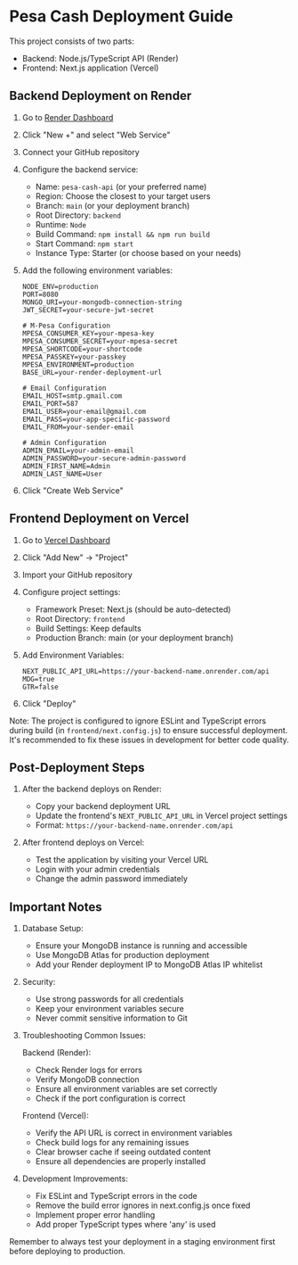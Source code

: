 # Pesa Cash Deployment Guide

This project consists of two parts:
- Backend: Node.js/TypeScript API (Render)
- Frontend: Next.js application (Vercel)

## Backend Deployment on Render

1. Go to [Render Dashboard](https://dashboard.render.com)
2. Click "New +" and select "Web Service"
3. Connect your GitHub repository
4. Configure the backend service:
   - Name: `pesa-cash-api` (or your preferred name)
   - Region: Choose the closest to your target users
   - Branch: `main` (or your deployment branch)
   - Root Directory: `backend`
   - Runtime: `Node`
   - Build Command: `npm install && npm run build`
   - Start Command: `npm start`
   - Instance Type: Starter (or choose based on your needs)

5. Add the following environment variables:
   ```
   NODE_ENV=production
   PORT=8080
   MONGO_URI=your-mongodb-connection-string
   JWT_SECRET=your-secure-jwt-secret
   
   # M-Pesa Configuration
   MPESA_CONSUMER_KEY=your-mpesa-key
   MPESA_CONSUMER_SECRET=your-mpesa-secret
   MPESA_SHORTCODE=your-shortcode
   MPESA_PASSKEY=your-passkey
   MPESA_ENVIRONMENT=production
   BASE_URL=your-render-deployment-url
   
   # Email Configuration
   EMAIL_HOST=smtp.gmail.com
   EMAIL_PORT=587
   EMAIL_USER=your-email@gmail.com
   EMAIL_PASS=your-app-specific-password
   EMAIL_FROM=your-sender-email
   
   # Admin Configuration
   ADMIN_EMAIL=your-admin-email
   ADMIN_PASSWORD=your-secure-admin-password
   ADMIN_FIRST_NAME=Admin
   ADMIN_LAST_NAME=User
   ```

6. Click "Create Web Service"

## Frontend Deployment on Vercel

1. Go to [Vercel Dashboard](https://vercel.com)
2. Click "Add New" → "Project"
3. Import your GitHub repository
4. Configure project settings:
   - Framework Preset: Next.js (should be auto-detected)
   - Root Directory: `frontend`
   - Build Settings: Keep defaults
   - Production Branch: main (or your deployment branch)

5. Add Environment Variables:
   ```
   NEXT_PUBLIC_API_URL=https://your-backend-name.onrender.com/api
   MDG=true
   GTR=false
   ```

6. Click "Deploy"

Note: The project is configured to ignore ESLint and TypeScript errors during build (in `frontend/next.config.js`) to ensure successful deployment. It's recommended to fix these issues in development for better code quality.

## Post-Deployment Steps

1. After the backend deploys on Render:
   - Copy your backend deployment URL
   - Update the frontend's `NEXT_PUBLIC_API_URL` in Vercel project settings
   - Format: `https://your-backend-name.onrender.com/api`

2. After frontend deploys on Vercel:
   - Test the application by visiting your Vercel URL
   - Login with your admin credentials
   - Change the admin password immediately

## Important Notes

1. Database Setup:
   - Ensure your MongoDB instance is running and accessible
   - Use MongoDB Atlas for production deployment
   - Add your Render deployment IP to MongoDB Atlas IP whitelist

2. Security:
   - Use strong passwords for all credentials
   - Keep your environment variables secure
   - Never commit sensitive information to Git

3. Troubleshooting Common Issues:

   Backend (Render):
   - Check Render logs for errors
   - Verify MongoDB connection
   - Ensure all environment variables are set correctly
   - Check if the port configuration is correct

   Frontend (Vercel):
   - Verify the API URL is correct in environment variables
   - Check build logs for any remaining issues
   - Clear browser cache if seeing outdated content
   - Ensure all dependencies are properly installed

4. Development Improvements:
   - Fix ESLint and TypeScript errors in the code
   - Remove the build error ignores in next.config.js once fixed
   - Implement proper error handling
   - Add proper TypeScript types where 'any' is used

Remember to always test your deployment in a staging environment first before deploying to production.
